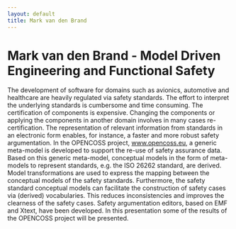 ```yaml
---
layout: default
title: Mark van den Brand
---
```


# Mark van den Brand - Model Driven Engineering and Functional Safety

The development of software for domains such as avionics, automotive and healthcare
are heavily regulated via safety standards. The effort to interpret the underlying standards is
cumbersome and time consuming. The certification of components is expensive. Changing the
components or applying the components in another domain involves in many cases re-certification.
The representation of relevant information from standards in an electronic form enables, for instance,
a faster and more robust safety argumentation. In the OPENCOSS project, www.opencoss.eu, a generic
meta-model is developed to support the re-use of safety assurance data. Based on this generic
meta-model, conceptual models in the form of meta-models to represent standards, e.g. the ISO 26262
standard, are derived. Model transformations are used to express the mapping between the conceptual
models of the safety standards. Furthermore, the safety standard conceptual models can facilitate the
construction of safety cases via (derived) vocabularies. This reduces inconsistencies and improves
the clearness of the safety cases. Safety argumentation editors, based on EMF and Xtext, have been
developed. In this presentation  some of the results of the  OPENCOSS project will be presented.
